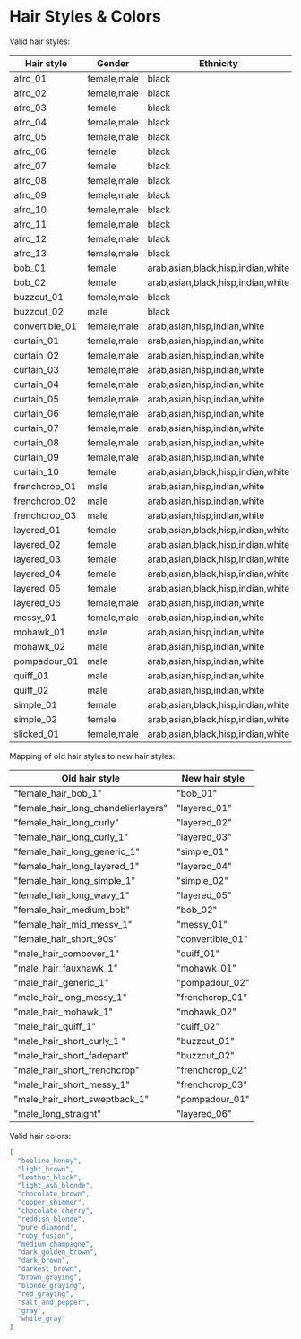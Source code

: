 # Hair Styles & Colors

Valid hair styles:

|   Hair style   |   Gender    |              Ethnicity			        |
|----------------|-------------|------------------------------------|
| afro_01        | female,male | black                              |
| afro_02        | female,male | black                              |
| afro_03        | female      | black                              |
| afro_04        | female,male | black                              |
| afro_05        | female,male | black                              |
| afro_06        | female      | black                              |
| afro_07        | female      | black                              |
| afro_08        | female,male | black                              |
| afro_09        | female,male | black                              |
| afro_10        | female,male | black                              |
| afro_11        | female,male | black                              |
| afro_12        | female,male | black                              |
| afro_13        | female,male | black                              |
| bob_01         | female      | arab,asian,black,hisp,indian,white |
| bob_02         | female      | arab,asian,black,hisp,indian,white |
| buzzcut_01     | female,male | black                              |
| buzzcut_02     | male        | black                              |
| convertible_01 | female,male | arab,asian,hisp,indian,white       |
| curtain_01     | female,male | arab,asian,hisp,indian,white       |
| curtain_02     | female,male | arab,asian,hisp,indian,white       |
| curtain_03     | female,male | arab,asian,hisp,indian,white       |
| curtain_04     | female,male | arab,asian,hisp,indian,white       |
| curtain_05     | female,male | arab,asian,hisp,indian,white       |
| curtain_06     | female,male | arab,asian,hisp,indian,white       |
| curtain_07     | female,male | arab,asian,hisp,indian,white       |
| curtain_08     | female,male | arab,asian,hisp,indian,white       |
| curtain_09     | female,male | arab,asian,hisp,indian,white       |
| curtain_10     | female      | arab,asian,black,hisp,indian,white |
| frenchcrop_01  | male        | arab,asian,hisp,indian,white       |
| frenchcrop_02  | male        | arab,asian,hisp,indian,white       |
| frenchcrop_03  | male        | arab,asian,hisp,indian,white       |
| layered_01     | female      | arab,asian,black,hisp,indian,white |
| layered_02     | female      | arab,asian,black,hisp,indian,white |
| layered_03     | female      | arab,asian,black,hisp,indian,white |
| layered_04     | female      | arab,asian,black,hisp,indian,white |
| layered_05     | female      | arab,asian,black,hisp,indian,white |
| layered_06     | female,male | arab,asian,hisp,indian,white       |
| messy_01       | female,male | arab,asian,hisp,indian,white       |
| mohawk_01      | male        | arab,asian,hisp,indian,white       |
| mohawk_02      | male        | arab,asian,hisp,indian,white       |
| pompadour_01   | male        | arab,asian,hisp,indian,white       |
| quiff_01       | male        | arab,asian,hisp,indian,white       |
| quiff_02       | male        | arab,asian,hisp,indian,white       |
| simple_01      | female      | arab,asian,black,hisp,indian,white |
| simple_02      | female      | arab,asian,black,hisp,indian,white |
| slicked_01     | female,male | arab,asian,black,hisp,indian,white |

Mapping of old hair styles to new hair styles:

|           Old hair style                 |   New hair style  |
|------------------------------------------|-------------------|
| "female_hair_bob_1"                      | "bob_01"          |
| "female_hair_long_chandelierlayers"      | "layered_01"      |
| "female_hair_long_curly"                 | "layered_02"      |
| "female_hair_long_curly_1"               | "layered_03"      |
| "female_hair_long_generic_1"             | "simple_01"       |
| "female_hair_long_layered_1"             | "layered_04"      |
| "female_hair_long_simple_1"              | "simple_02"       |
| "female_hair_long_wavy_1"                | "layered_05"      |
| "female_hair_medium_bob"                 | "bob_02"          |
| "female_hair_mid_messy_1"                | "messy_01"        |
| "female_hair_short_90s"                  | "convertible_01"  |
| "male_hair_combover_1"                   | "quiff_01"        |
| "male_hair_fauxhawk_1"                   | "mohawk_01"       |
| "male_hair_generic_1"                    | "pompadour_02"    |
| "male_hair_long_messy_1"                 | "frenchcrop_01"   |
| "male_hair_mohawk_1"                     | "mohawk_02"       |
| "male_hair_quiff_1"                      | "quiff_02"        |
| "male_hair_short_curly_1 "               | "buzzcut_01"      |
| "male_hair_short_fadepart"               | "buzzcut_02"      |
| "male_hair_short_frenchcrop"             | "frenchcrop_02"   |
| "male_hair_short_messy_1"                | "frenchcrop_03"   |
| "male_hair_short_sweptback_1"            | "pompadour_01"    |
| "male_long_straight"                     | "layered_06"      |

Valid hair colors:

```json
[
  "beeline_honey",
  "light_brown",
  "leather_black",
  "light_ash_blonde",
  "chocolate_brown",
  "copper_shimmer",
  "chocolate_cherry",
  "reddish_blonde",
  "pure_diamond",
  "ruby_fusion",
  "medium_champagne",
  "dark_golden_brown",
  "dark_brown",
  "darkest_brown",
  "brown_graying",
  "blonde_graying",
  "red_graying",
  "salt_and_pepper",
  "gray",
  "white_gray"
]
```
